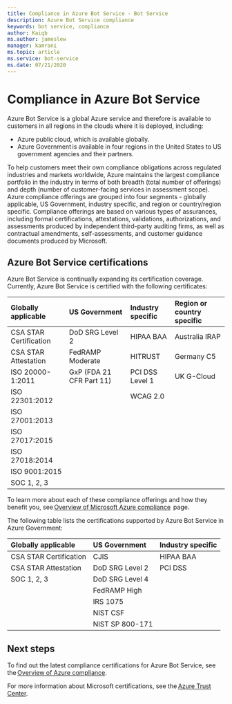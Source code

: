```yaml
---
title: Compliance in Azure Bot Service - Bot Service
description: Azure Bot Service compliance
keywords: bot service, compliance
author: Kaiqb
ms.author: jameslew
manager: kamrani
ms.topic: article
ms.service: bot-service
ms.date: 07/21/2020
---
```



# Compliance in Azure Bot Service 

Azure Bot Service is a global Azure service and therefore is available to customers in all regions in the clouds where it is deployed, including:  

- Azure public cloud, which is available globally. 
- Azure Government is available in four regions in the United States to US government agencies and their partners. 

To help customers meet their own compliance obligations across regulated industries and markets worldwide, Azure maintains the largest compliance portfolio 
in the industry in terms of both breadth (total number of offerings) and depth (number of customer-facing services in assessment scope). Azure compliance 
offerings are grouped into four segments - globally applicable, US Government, industry specific, and region or country/region specific. 
Compliance offerings are based on various types of assurances, including formal certifications, attestations, validations, authorizations, 
and assessments produced by independent third-party auditing firms, as well as contractual amendments, self-assessments, and customer guidance documents produced by Microsoft. 

## Azure Bot Service certifications 

Azure Bot Service is continually expanding its certification coverage. Currently, Azure Bot Service is certified with the following certificates: 

| Globally applicable  | US Government  | Industry specific | Region or country specific |
| :--- | :--- | :---| :---|
| CSA STAR Certification  | DoD SRG Level 2  | HIPAA BAA | Australia IRAP |
| CSA STAR Attestation | FedRAMP Moderate | HITRUST | Germany C5 |
| ISO 20000-1:2011 | GxP (FDA 21 CFR Part 11) | PCI DSS Level 1 | UK G-Cloud |
| ISO 22301:2012 | | WCAG 2.0 | |
| ISO 27001:2013 | | | |
| ISO 27017:2015 | | | |
| ISO 27018:2014 | | | |
| ISO 9001:2015  | | | |
| SOC 1, 2, 3 | | | |

To learn more about each of these compliance offerings and how they benefit you, see [Overview of Microsoft Azure compliance](https://gallery.technet.microsoft.com/Overview-of-Azure-c1be3942) 
page. 

The following table lists the certifications supported by Azure Bot Service in Azure Government: 


| Globally applicable | US Government | Industry specific |
| :--- | :--- | :--- |
| CSA STAR Certification | CJIS | HIPAA BAA |
| CSA STAR Attestation | DoD SRG Level 2 | PCI DSS |
| SOC 1, 2, 3 | DoD SRG Level 4 | |
| | FedRAMP High  | |
| | IRS 1075 | |
| | NIST CSF | |
| | NIST SP 800-171 | |

## Next steps 

To find out the latest compliance certifications for Azure Bot Service, see the [Overview of Azure compliance](https://gallery.technet.microsoft.com/Overview-of-Azure-c1be3942). 

For more information about Microsoft certifications, see the [Azure Trust Center](https://azure.microsoft.com/overview/trusted-cloud/). 

 






